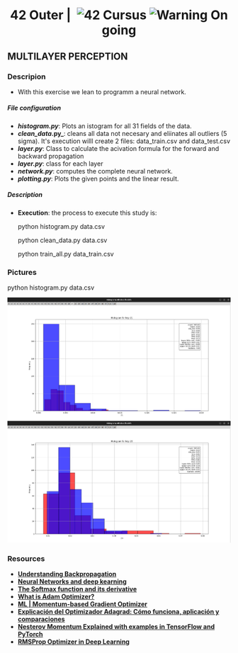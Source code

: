 <!--HEADER-->
<h1 align="center"> 42 Outer | 
 <picture>
  <source media="(prefers-color-scheme: dark)" srcset="https://cdn.simpleicons.org/42/white">
  <img alt="42" width=40 align="top" src="https://cdn.simpleicons.org/42/Black">
 </picture>
 Cursus 
<img alt="Warning" src="https://raw.githubusercontent.com/Mqxx/GitHub-Markdown/main/blockquotes/badge/dark-theme/warning.svg"> On going
</h1>
<!--FINISH HEADER-->

## MULTILAYER PERCEPTION

### Descripion
- With this exercise we lean to programm a neural network.
##### File configuration
- **_histogram.py_**: Plots an istogram for all 31 fields of the data.
- **_clean_data_.py_**: cleans all data not necesary and eliinates all outliers (5 sigma). It's execution willl create 2 files: data_train.csv and data_test.csv
- **_layer.py_**: Class to calculate the acivation formula for the forward and backward propagation
- **_layer.py_**: class for each layer
- **_network.py_**: computes the complete neural network.
- **_plotting.py_**: Plots the given points and the linear result.



##### Description
- **Execution**: 
    the process to execute this study is:

    python histogram.py data.csv
    
    python clean_data.py data.csv 

    python train_all.py data_train.csv

### Pictures
 python histogram.py data.csv
<p>
  <img src="./pictures/Screenshot from 2025-03-02 11-06-49.png">
  <img src="./pictures/Screenshot from 2025-03-02 11-08-05.png">
</p>

### Resources

* **[Understanding Backpropagation](https://towardsdatascience.com/understanding-backpropagation-abcc509ca9d0/)**
* **[Neural Networks and deep kearning](http://neuralnetworksanddeeplearning.com/)**
* **[The Softmax function and its derivative](https://eli.thegreenplace.net/2016/the-softmax-function-and-its-derivative/)**
* **[What is Adam Optimizer?](https://www.geeksforgeeks.org/adam-optimizer/)**
* **[ML | Momentum-based Gradient Optimizer](https://www.geeksforgeeks.org/ml-momentum-based-gradient-optimizer-introduction/)**
* **[Explicación del Optimizador Adagrad: Cómo funciona, aplicación y comparaciones](https://www.datacamp.com/es/tutorial/adagrad-optimizer-explained)**
* **[Nesterov Momentum Explained with examples in TensorFlow and PyTorch](https://medium.com/@giorgio.martinez1926/nesterov-momentum-explained-with-examples-in-tensorflow-and-pytorch-4673dbf21998)**
* **[RMSProp Optimizer in Deep Learning](https://www.geeksforgeeks.org/rmsprop-optimizer-in-deep-learning/)**